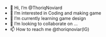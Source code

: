 - 👋 Hi, I’m @ThoriqNoviard
- 👀 I’m interested in Coding and making game
- 🌱 I’m currently learning game design 
- 💞️ I’m looking to collaborate on ...
- 📫 How to reach me @thoriqnoviar(IG)

<!---
ThoriqNoviard/ThoriqNoviard is a ✨ special ✨ repository because its `README.md` (this file) appears on your GitHub profile.
You can click the Preview link to take a look at your changes.
--->
